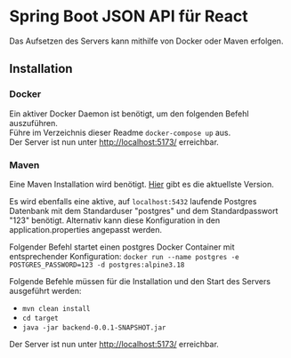 # Spring Boot JSON API für React
Das Aufsetzen des Servers kann mithilfe von Docker oder Maven erfolgen.
## Installation
### Docker
Ein aktiver Docker Daemon ist benötigt, um den folgenden Befehl auszuführen.  
Führe im Verzeichnis dieser Readme `docker-compose up` aus.  
Der Server ist nun unter [http://localhost:5173/](http://localhost:5173/) erreichbar.

### Maven
Eine Maven Installation wird benötigt. [Hier](https://maven.apache.org/download.cgi?.) gibt es die aktuellste Version.  

Es wird ebenfalls eine aktive, auf `localhost:5432` laufende Postgres Datenbank mit dem Standarduser "postgres" und dem Standardpasswort "123" benötigt. Alternativ kann diese Konfiguration in den application.properties angepasst werden.  

Folgender Befehl startet einen postgres Docker Container mit entsprechender Konfiguration:
`docker run --name postgres -e POSTGRES_PASSWORD=123 -d postgres:alpine3.18`
  
Folgende Befehle müssen für die Installation und den Start des Servers ausgeführt werden:

   - `mvn clean install`
   - `cd target`
   - `java -jar backend-0.0.1-SNAPSHOT.jar`
    
Der Server ist nun unter [http://localhost:5173/](http://localhost:5173/) erreichbar.

